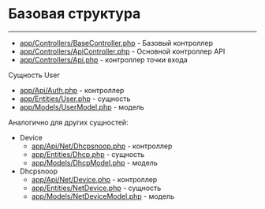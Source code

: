 # Базовая структура
---
- [app/Controllers/BaseController.php](app/Controllers/BaseController.php) - Базовый контроллер
- [app/Controllers/ApiController.php](app/Controllers/ApiController.php) - Основной контроллер API
- [app/Controllers/Api.php](app/Controllers/Api.php) - контроллер точки входа

Сущность User
- [app/Api/Auth.php](app/Api/Auth.php) - контроллер
- [app/Entities/User.php](app/Entities/User.php) - сущность
- [app/Models/UserModel.php](app/Models/UserModel.php) - модель

Аналогично для других сущностей:
- Device
  - [app/Api/Net/Dhcpsnoop.php](app/Api/Net/Dhcpsnoop.php) - контроллер
  - [app/Entities/Dhcp.php](app/Entities/Dhcp.php) - сущность
  - [app/Models/DhcpModel.php](app/Models/DhcpModel.php) - модель  
- Dhcpsnoop
  - [app/Api/Net/Device.php](app/Api/Net/Device.php) - контроллер
  - [app/Entities/NetDevice.php](app/Entities/NetDevice.php) - сущность
  - [app/Models/NetDeviceModel.php](app/Models/NetDeviceModel.php) - модель
